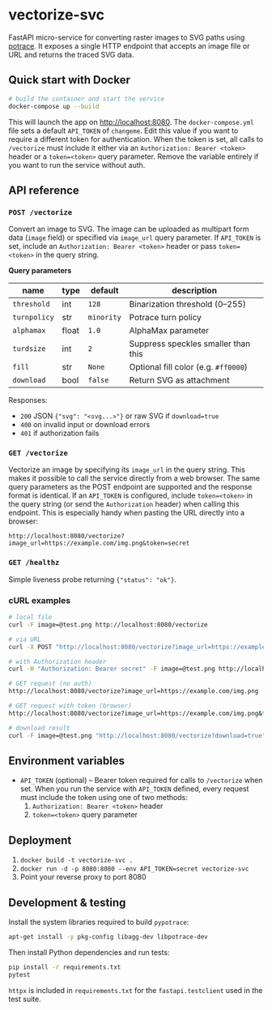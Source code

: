 # vectorize-svc

FastAPI micro-service for converting raster images to SVG paths using [potrace](http://potrace.sourceforge.net/). It exposes a single HTTP endpoint that accepts an image file or URL and returns the traced SVG data.

## Quick start with Docker

```bash
# build the container and start the service
docker-compose up --build
```

This will launch the app on [http://localhost:8080](http://localhost:8080).
The `docker-compose.yml` file sets a default `API_TOKEN` of `changeme`. Edit
this value if you want to require a different token for authentication. When the
token is set, all calls to `/vectorize` must include it either via an
`Authorization: Bearer <token>` header or a `token=<token>` query parameter.
Remove the variable entirely if you want to run the service without auth.

## API reference

### `POST /vectorize`

Convert an image to SVG. The image can be uploaded as multipart form data (`image` field) or specified via `image_url` query parameter. If `API_TOKEN` is set, include an `Authorization: Bearer <token>` header or pass `token=<token>` in the query string.

**Query parameters**

| name | type | default | description |
| --- | --- | --- | --- |
| `threshold` | int | `128` | Binarization threshold (0–255) |
| `turnpolicy` | str | `minority` | Potrace turn policy |
| `alphamax` | float | `1.0` | AlphaMax parameter |
| `turdsize` | int | `2` | Suppress speckles smaller than this |
| `fill` | str | `None` | Optional fill color (e.g. `#ff0000`) |
| `download` | bool | `false` | Return SVG as attachment |

Responses:
- `200` JSON `{"svg": "<svg...>"}` or raw SVG if `download=true`
- `400` on invalid input or download errors
- `401` if authorization fails

### `GET /vectorize`

Vectorize an image by specifying its `image_url` in the query string. This makes
it possible to call the service directly from a web browser. The same query
parameters as the POST endpoint are supported and the response format is
identical. If an `API_TOKEN` is configured, include `token=<token>` in the query
string (or send the `Authorization` header) when calling this endpoint. This is
especially handy when pasting the URL directly into a browser:

```
http://localhost:8080/vectorize?image_url=https://example.com/img.png&token=secret
```

### `GET /healthz`

Simple liveness probe returning `{"status": "ok"}`.

### cURL examples

```bash
# local file
curl -F image=@test.png http://localhost:8080/vectorize

# via URL
curl -X POST "http://localhost:8080/vectorize?image_url=https://example.com/img.png"

# with Authorization header
curl -H "Authorization: Bearer secret" -F image=@test.png http://localhost:8080/vectorize

# GET request (no auth)
http://localhost:8080/vectorize?image_url=https://example.com/img.png

# GET request with token (browser)
http://localhost:8080/vectorize?image_url=https://example.com/img.png&token=secret

# download result
curl -F image=@test.png "http://localhost:8080/vectorize?download=true" -o out.svg
```

## Environment variables

- `API_TOKEN` (optional) – Bearer token required for calls to `/vectorize` when set.
  When you run the service with `API_TOKEN` defined, every request must include
  the token using one of two methods:
  1. `Authorization: Bearer <token>` header
  2. `token=<token>` query parameter

## Deployment

1. `docker build -t vectorize-svc .`
2. `docker run -d -p 8080:8080 --env API_TOKEN=secret vectorize-svc`
3. Point your reverse proxy to port 8080

## Development & testing

Install the system libraries required to build `pypotrace`:

```bash
apt-get install -y pkg-config libagg-dev libpotrace-dev
```

Then install Python dependencies and run tests:

```bash
pip install -r requirements.txt
pytest
```

`httpx` is included in `requirements.txt` for the `fastapi.testclient` used in the test suite.
